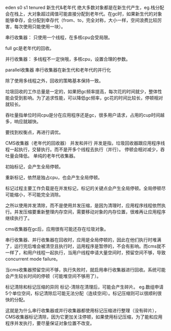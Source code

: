 eden s0 s1 tenured
新生代&老年代
绝大多数对象都是在新生代产生，eg.栈分配会在栈上，大对象超过阈值可能直接分配到老年代。在gc时，如果新生代的对象能够幸存，会分配到幸存代（from、to，完全对称，大小一样，空间浪费比较厉害，每次使用只能使用一块）。

串行收集器：
只使用一个线程，在多核cpu会受局限。

full gc是老年代的回收。

并行收集器：
多线程不一定快哦，多核cpu，设置合理的参数。

parallel收集器
串行收集器在新生代和老年代的并行化

除了使用多线程之外，回收的策略基本保持一致。

垃圾回收的工作总量是一定的，如果把gc频率提高，每次花的时间就少，整体性能会受到影响。为了追求性能，可以降低gc频率，gc花的时间比较长，停顿相对就较长。

吞吐量指单位时间cpu是分在应用程序还是gc，很多用户请求，占用的cup时间越多，响应就越快。

要找到权衡点，再进行调优。

CMS收集器（老年代的回收器）
并发和并行
并发是指，垃圾回收器跟应用程序线程一起执行，交替执行。而不是开多个线程去执行（并行）。
停顿会相对减少，吞吐量会降低。
单纯的老年代收集器。

初始标记，会产生全局停顿。

重新标记，依然是独占cpu，也会产生全局停顿。

标记过程主要工作负载是在并发标记，标记的关键点会产生全局停顿。全局停顿尽可能缩小，不可能完全消除。

之所以使用并发清除，而不是使用并发压缩，是因为清理时，应用程序线程依然执行。并发压缩要重新整理内存空间，需要移动对象的内存位置，很难再让应用程序继续执行了。

cms收集器在gc后，应用很有可能还存在垃圾对象。

串行收集器、并行收集器在回收时，应用是全局停顿的，因此在他们执行时堆满了，运行完后堆会被清空且执行时，运用程序是暂停的，不会有影响。而cms就不一样了，和用户线程一起执行，当用户线程申请大量空间时，预留空间不够，导致concurrent mode failure。

当cms收集器预留空间不够，执行失败时，就启用串行收集器进行回收。系统可能会产生较长时间的停顿（可能堆空间不够用了）。

标记清除和标记压缩的异同
标记-清除在清理后，可能会产生碎片。
eg.数组申请5个单位空间，标记清除后可能无法分配（连续空间）。标记压缩则可以很顺利很快的分配。

这就是为什么串行收集器或并行收集器都使用标记压缩进行整理（没有碎片），CMS收集器标记清除，因为它更加关注停顿，如果使用标记压缩，为了能和应用程序并发执行，要尽量保证对象位置不改变。